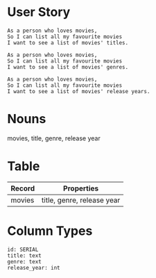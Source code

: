 # User Story
```
As a person who loves movies,
So I can list all my favourite movies
I want to see a list of movies' titles.

As a person who loves movies,
So I can list all my favourite movies
I want to see a list of movies' genres.

As a person who loves movies,
So I can list all my favourite movies
I want to see a list of movies' release years.
```

# Nouns
movies, title, genre, release year

# Table
| Record                | Properties                 |
| --------------------- | -------------------------- |
| movies                | title, genre, release year |

# Column Types
```
id: SERIAL
title: text
genre: text
release_year: int
```
